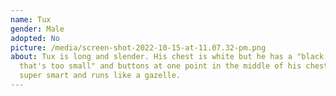 ```yaml
---
name: Tux
gender: Male
adopted: No
picture: /media/screen-shot-2022-10-15-at-11.07.32-pm.png
about: Tux is long and slender. His chest is white but he has a "black jacket
  that's too small" and buttons at one point in the middle of his chest. Tux is
  super smart and runs like a gazelle.
---
```

